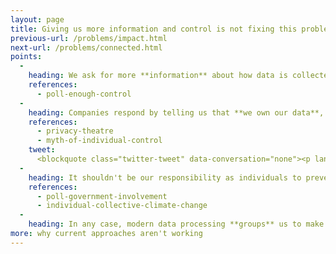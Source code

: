```yaml
---
layout: page
title: Giving us more information and control is not fixing this problem
previous-url: /problems/impact.html
next-url: /problems/connected.html
points:
  -
    heading: We ask for more **information** about how data is collected and used and more **control** over it.
    references:
      - poll-enough-control
  -
    heading: Companies respond by telling us that **we own our data**, by improving transparency, and providing more privacy controls. They know **we won't use them**.
    references:
      - privacy-theatre
      - myth-of-individual-control
    tweet:
      <blockquote class="twitter-tweet" data-conversation="none"><p lang="en" dir="ltr">Google&#39;s blog post doesn&#39;t start off very well. &quot;Transparency and control&quot; sounds great, but it&#39;s what companies say when they don&#39;t want privacy.<br><br>It means &quot;we know we&#39;re doing things you won&#39;t like, that we&#39;ve set a default you don&#39;t want, and that most of you won&#39;t change it.&quot; <a href="https://t.co/UqzQVUUYTw">pic.twitter.com/UqzQVUUYTw</a></p>&mdash; Robin Berjon (@robinberjon) <a href="https://twitter.com/robinberjon/status/1486008955306446854?ref_src=twsrc%5Etfw">January 25, 2022</a></blockquote> <script async src="https://platform.twitter.com/widgets.js" charset="utf-8"></script>
  -
    heading: It shouldn't be our responsibility as individuals to prevent **wider impacts** to our societies on our own. These are **collective problems**.
    references:
      - poll-government-involvement
      - individual-collective-climate-change
  -
    heading: In any case, modern data processing **groups** us to make decisions about us, so it's often **other people's choices** about data that determine how it affects us.
more: why current approaches aren't working
---
```

